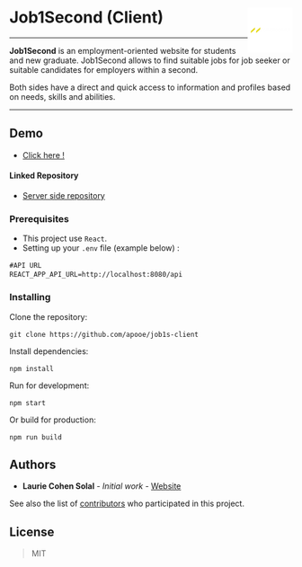 #  Job1Second (Client) <img align="right" width="80" src="./src/images/logo.png" style="background-color: #aaa">


---
**Job1Second** is an employment-oriented website for students and new graduate. Job1Second allows to find suitable jobs for job seeker or suitable candidates for employers within a second.


Both sides have a direct and quick access to information and profiles based on needs, skills and abilities.

---

## Demo
- <a href="http://job1s.s3-website.eu-central-1.amazonaws.com" target="_blank">Click here !</a>

#### Linked Repository
- <a href="https://github.com/apooe/job1s-server" target="_blank"/>Server side repository</a> 

### Prerequisites
* This project use `React`.
* Setting up your `.env` file (example below) :
```.env
#API URL
REACT_APP_API_URL=http://localhost:8080/api
```

### Installing

Clone the repository:
```
git clone https://github.com/apooe/job1s-client
```

Install dependencies:
```
npm install
```

Run for development:

```
npm start
```

Or build for production:

```
npm run build
```

## Authors

* **Laurie Cohen Solal** - *Initial work* - [Website](https://lauriecs.com/)

See also the list of [contributors](https://github.com/apooe/job1s-client) who participated in this project.

## License
> 
>MIT
> 
